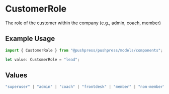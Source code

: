# CustomerRole

The role of the customer within the company (e.g., admin, coach, member)

## Example Usage

```typescript
import { CustomerRole } from "@pushpress/pushpress/models/components";

let value: CustomerRole = "lead";
```

## Values

```typescript
"superuser" | "admin" | "coach" | "frontdesk" | "member" | "non-member" | "ex-member" | "lead"
```